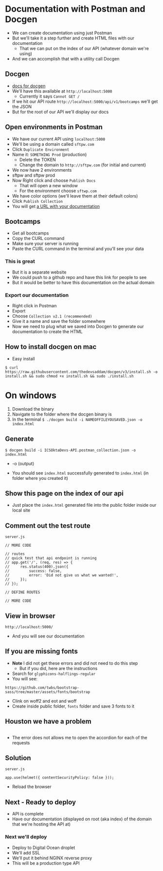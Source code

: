 # Documentation with Postman and Docgen
* We can create documentation using just Postman
* But we'll take it a step further and create HTML files with our documentation
    - That we can put on the index of our API (whatever domain we're using)
* And we can accomplish that with a utility call Docgen

## Docgen
* [docs for docgen](https://github.com/thedevsaddam/docgen)
* We'll have this available at `http://localhost:5000`
    - Currently it says `Cannot GET /`
* If we hit our API route `http://localhost:5000/api/v1/bootcamps` we'll get the JSON
* But for the root of our API we'll display our docs

## Open environments in Postman
* We have our current API using `localhost:5000`
* We'll be using a domain called `sftpw.com`
* Click `Duplicate Environment`
* Name it: `SOMETHING Prod` (production)
    - Delete the TOKEN
    - Change the domain to `http://sftpw.com` (for initial and current)
* We now have 2 environments
* sftpw and sftpw prod
* Now Right click and choose `Publish Docs`
    - That will open a new window
    - For the environment choose `sftwp.com`
* We have color options (we'll leave them at their default colors) 
* Click `Publish Collection`
* You will get [a URL with your documentation](https://documenter.getpostman.com/view/12086149/TVKFzbVJ)

## Bootcamps
* Get all bootcamps
* Copy the CURL command
* Make sure your server is running
* Paste the CURL command in the terminal and you'll see your data

### This is great
* But it is a separate website
* We could push to a github repo and have this link for people to see
* But it would be better to have this documentation on the actual domain

### Export our documentation
* Right click in Postman
* Export
* Choose `Collection v2.1 (recommended)`
* Give it a name and save the folder somewhere
* Now we need to plug what we saved into Docgen to generate our documentation to create the HTML

## How to install docgen on mac
* Easy install

`$ curl https://raw.githubusercontent.com/thedevsaddam/docgen/v3/install.sh -o install.sh && sudo chmod +x install.sh && sudo ./install.sh`

# On windows
1. Download the binary
2. Navigate to the folder where the docgen binary is
3. In the terminal `$ ./docgen build -i NAMEOFFILEYOUSAVED.json -o index.html`

## Generate
`$ docgen build -i ICSOktaDevs-API.postman_collection.json -o index.html`

* -o (output)

* You should see `index.html` successfully generated to `index.html` (in folder where you created it)

## Show this page on the index of our api
* Just place the `index.html` generated file into the public folder inside our local site

## Comment out the test route
`server.js`

```
// MORE CODE

// routes
// quick test that api endpoint is running
// app.get('/', (req, res) => {
//     res.status(400).json({
//         success: false,
//         error: 'Did not give us what we wanted!',
//     });
// });

// DEFINE ROUTES

// MORE CODE
```

## View in browser
`http://localhost:5000/`

* And you will see our documentation

## If you are missing fonts
* **Note** I did not get these errors and did not need to do this step
    - But if you did, here are the instructions
* Search for `glyphicons-halflings-regular`
* You will see:

`https://github.com/twbs/bootstrap-sass/tree/master/assets/fonts/bootstrap`

* Clink on woff2 and eot and woff
* Create inside public folder, `fonts` folder and save 3 fonts to it

## Houston we have a problem
```Refused to execute inline script because it violates the following Content Security Policy directive: "script-src 'self'". Either the 'unsafe-inline' keyword, a hash ('sha256-ZomnyosL2bmZ79LmErHEhL+1fVaBj9NngvpOK/l4qio='), or a nonce ('nonce-...') is required to enable inline execution.
```

* The error does not allows me to open the accordion for each of the requests 

## Solution
`server.js`

`app.use(helmet({ contentSecurityPolicy: false }));`

* Reload the browser

## Next - Ready to deploy
* API is complete
* Have our documentation (displayed on root (aka index) of the domain that we're hosting the API at)

### Next we'll deploy
* Deploy to Digital Ocean droplet
* We'll add SSL
* We'll put it behind NGINX reverse proxy
* This will be a production type API
